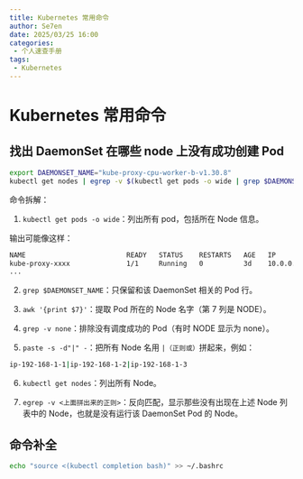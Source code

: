 ```yaml
---
title: Kubernetes 常用命令
author: Se7en
date: 2025/03/25 16:00
categories:
 - 个人速查手册
tags:
 - Kubernetes
---
```


# Kubernetes 常用命令

## 找出 DaemonSet 在哪些 node 上没有成功创建 Pod

```bash
export DAEMONSET_NAME="kube-proxy-cpu-worker-b-v1.30.8"
kubectl get nodes | egrep -v $(kubectl get pods -o wide | grep $DAEMONSET_NAME | awk '{print $7}' | grep -v none | paste -s -d"|" -)

```

命令拆解：

1. `kubectl get pods -o wide`：列出所有 pod，包括所在 Node 信息。

输出可能像这样：

```bash
NAME                         READY   STATUS    RESTARTS   AGE   IP            NODE
kube-proxy-xxxx              1/1     Running   0          3d    10.0.0.1      ip-192-168-1-1
...
```

2. `grep $DAEMONSET_NAME`：只保留和该 DaemonSet 相关的 Pod 行。

3. `awk '{print $7}'`：提取 Pod 所在的 Node 名字（第 7 列是 NODE）。

4. `grep -v none`：排除没有调度成功的 Pod（有时 NODE 显示为 none）。

5. `paste -s -d"|" -`：把所有 Node 名用 `|（正则或）`拼起来，例如：

```bash
ip-192-168-1-1|ip-192-168-1-2|ip-192-168-1-3
```

6. `kubectl get nodes`：列出所有 Node。

7. `egrep -v <上面拼出来的正则>`：反向匹配，显示那些没有出现在上述 Node 列表中的 Node，也就是没有运行该 DaemonSet Pod 的 Node。

## 命令补全

```bash
echo "source <(kubectl completion bash)" >> ~/.bashrc
```

